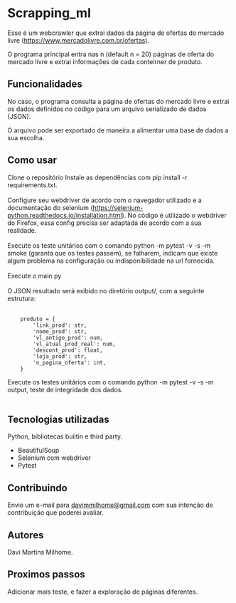 # Scrapping_ml

Esse é um webcrawler que extrai dados da página de ofertas do mercado livre (https://www.mercadolivre.com.br/ofertas). <br/>

O programa principal entra nas n (default n = 20) páginas de oferta do mercado livre e extrai informações de cada conteirner de produto. <br/>

## Funcionalidades
No caso, o programa consulta a página de ofertas do mercado livre e extrai os dados definidos no código para um arquivo serializado de dados (JSON). <br/>
 
O arquivo pode ser exportado de maneira a alimentar uma base de dados a sua escolha.<br/>

## Como usar

Clone o repositório
Instale as dependências com pip install -r requirements.txt. <br/> <br/>
Configure seu webdriver de acordo com o navegador utilizado e a documentação do selenium (https://selenium-python.readthedocs.io/installation.html). No código é utilizado o webdriver do Firefox, essa config precisa ser adaptada de acordo com a sua realidade. <br/> <br/>
Execute os teste unitários com o comando  python -m  pytest -v -s -m smoke (garanta que os testes passem), se falharem, indicam que existe algum problema na configuração ou indisponibilidade na url fornecida. <br/> <br/>
Execute o main.py <br/> <br/>
O JSON resultado será exibido no diretório output/, com a seguinte estrutura: <br/> <br/>

        produto = {
            'link_prod': str,
            'nome_prod': str,
            'vl_antigo_prod': num,
            'vl_atual_prod_real': num,
            'descont_prod': float,
            'loja_prod': str,
            'n_pagina_oferta': int,
        }
        
Execute os testes unitários com o comando python -m  pytest -v -s -m output, teste de integridade dos dados. <br/> <br/>

## Tecnologias utilizadas
Python, bibliotecas builtin e third party.

 - BeautifulSoup
 - Selenium com webdriver
 - Pytest

## Contribuindo
Envie um e-mail para davimmilhome@gmail.com com sua intenção de contribuição que poderei avaliar.

## Autores
Davi Martins Milhome.

## Proximos passos
Adicionar mais teste, e fazer a exploração de páginas diferentes.



